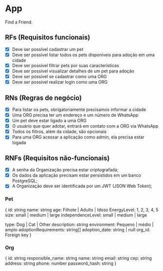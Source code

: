# App

Find a Friend.

## RFs (Requisitos funcionais)

- [x] Deve ser possível cadastrar um pet
- [x] Deve ser possível listar todos os pets disponíveis para adoção em uma cidade
- [x] Deve ser possível filtrar pets por suas características
- [x] Deve ser possível visualizar detalhes de um pet para adoção
- [x] Deve ser possível se cadastrar como uma ORG
- [x] Deve ser possível realizar login como uma ORG

## RNs (Regras de negócio)

- [x] Para listar os pets, obrigatoriamente precisamos informar a cidade
- [x] Uma ORG precisa ter um endereço e um número de WhatsApp
- [x] Um pet deve estar ligado a uma ORG
- [x] O usuário que quer adotar, entrará em contato com a ORG via WhatsApp
- [x] Todos os filtros, além da cidade, são opcionais
- [x] Para uma ORG acessar a aplicação como admin, ela precisa estar logada

## RNFs (Requisitos não-funcionais)

- [x] A senha da Organização precisa estar criptografada;
- [x] Os dados da aplicação precisam estar persistidos em um banco PostgreSQL;
- [x] A Organização deve ser identificada por um JWT (JSON Web Token);

### Pet 
{
  id: string 
  name: string
  age: Filhote | Adulto | Idoso
  EnergyLevel: 1, 2, 3, 4, 5
  size: small | medium | large
  independenceLevel: small | medium | large
  <!-- imgUrl: string -->
  type: Dog | Cat | Other
  description: string
  environment: Pequeno | médio | amplo
  adoptionRequirements: string[]
  adoption_date: string | null
  org_id: Foreign key
} 

### Org
{
 id: string
 responsible_name: string
 name: string
 email: string
 cep: string
 address: string
 phone: number
 password_hash: string
}